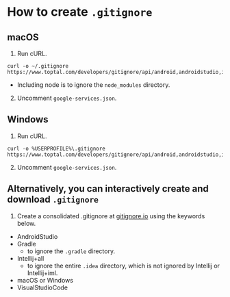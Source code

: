 # How to create `.gitignore`
## macOS
1. Run cURL.
```shell
curl -o ~/.gitignore https://www.toptal.com/developers/gitignore/api/android,androidstudio,intellij+all,macos,node,visualstudiocode
```
  * Including node is to ignore the `node_modules` directory.
2. Uncomment `google-services.json`.

## Windows
1. Run cURL.
```batchfile
curl -o %USERPROFILE%\.gitignore https://www.toptal.com/developers/gitignore/api/android,androidstudio,intellij+all,node,visualstudiocode,windows
```
2. Uncomment `google-services.json`.

## Alternatively, you can interactively create and download `.gitignore`
1. Create a consolidated .gitignore at [gitignore.io](https://www.gitignore.io) using the keywords below.
* AndroidStudio
* Gradle
  * to ignore the `.gradle` directory.
* Intellij+all
  * to ignore the entire `.idea` directory, which is not ignored by Intellij or Intellij+iml.
* macOS or Windows
* VisualStudioCode
